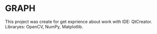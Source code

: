 # GRAPH

This project was create for get exprience about work with
IDE: QtCreator.
Libraryes: OpenCV, NumPy, Matplotlib.
